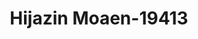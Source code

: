 ---
f_zip-code: 35901
f_state-code: AL
title: Hijazin Moaen-19413
f_phone: 256-547-5720
f_city-only: Gadsden
f_address: 301 N 12Th Street Gadsden
f_location-unique-id: '19413'
slug: hijazin-moaen-19413
updated-on: '2024-05-30T13:46:58.046Z'
created-on: '2024-05-30T13:36:59.803Z'
published-on: '2024-05-30T13:54:32.469Z'
f_city-state: cms/city/gadsden-al.md
f_company: cms/company/hijazin-moaen.md
f_state: cms/state/alabama.md
layout: '[payday-loan].html'
tags: payday-loan
---